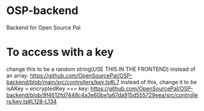 # OSP-backend
Backend for Open Source Pal

# To access with a key
change this to be a random string(USE THIS IN THE FRONTEND) instead of an array:
https://github.com/OpenSourcePal/OSP-backend/blob/main/src/controllers/key.ts#L7
instead of this, change it to be isAKey = encryptedKey === key:
https://github.com/OpenSourcePal/OSP-backend/blob/9f4612fd7448c4a3e60be1a67da915d555729eea/src/controllers/key.ts#L128-L134
